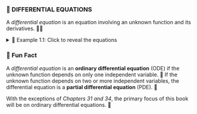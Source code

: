 ### 📘 DIFFERENTIAL EQUATIONS

A *differential equation* is an equation involving an unknown function and its derivatives. 📐✨

<details>
  <summary>📝 Example 1.1: Click to reveal the equations</summary>
  
  The following are differential equations involving the unknown function $ y $:  
  
  $$
  \frac{dy}{dx} = 5x + 3 \tag{1.1} \quad 📈
  $$
  
  $$
  e^{x} \frac{d^2y}{dx^2} + 2 \left( \frac{dy}{dx} \right)^2 = 1 \tag{1.2} \quad 🔢
  $$
  
  $$
  4 \frac{d^3y}{dx^3} + (\sin x) \frac{d^2y}{dx^2} + 5xy = 0 \tag{1.3} \quad 🔄
  $$
  
  $$
  \left( \frac{d^2y}{dx^2} \right)^3 + 3y \left( \frac{dy}{dx} \right)^2 + y^3 \left( \frac{d^2y}{dx^2} \right)^2 = 5x \tag{1.4} \quad 🧮
  $$
  
  $$
  \frac{\partial^2y}{\partial t^2} - 4 \frac{\partial^2y}{\partial x^2} = 0 \tag{1.5} \quad 🌍
  $$

</details>

### 🤔 Fun Fact

A *differential equation* is an **ordinary differential equation** (ODE) if the unknown function depends on only one independent variable. 🧭 If the unknown function depends on two or more independent variables, the differential equation is a **partial differential equation** (PDE). 🌌  

With the exceptions of *Chapters 31 and 34*, the primary focus of this book will be on ordinary differential equations. 🎯
